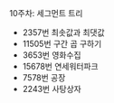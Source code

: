 10주차: 세그먼트 트리 <br>
- 2357번 최솟값과 최댓값 <br> 
- 11505번 구간 곱 구하기 <br>
- 3653번 영화수집 <br>
- 15678번 연세워터파크 <br>
- 7578번 공장 <br>
- 2243번 사탕상자 <br>
